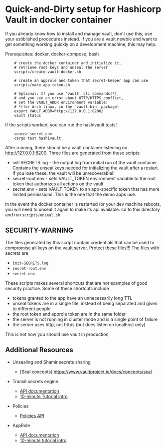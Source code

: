 
#  Quick-and-Dirty setup for Hashicorp Vault in docker container

If you already know how to install and manage vault, don't use this;
use your estiblished procedures instead. If you are a vault newbie
and want to get something working quickly on a development machine,
this may help.

Prerequisites: docker, docker-compose, bash

```
    # create the docker container and initialize it,
    # retrieve root keys and unseal the server
    scripts/create-vault-docker.sh

    # create an approle and token that secret-keeper app can use
    scripts/make-app-token.sh

    # Optional: If you use 'vault' cli commands(*),
	# and you see an error about HTTP/HTTPS conflict,
	# set the VAULT_ADDR environment variable:
    # *(for Arch linux, in the `vault-bin` package)
	export VAULT_ADDR=http://127.0.0.1:8200/
	vault status
```

If the scripts worked, you can run the hashivault tests!

```
    source secret.env
    cargo test hashivault
```

After running, there should be a vault container listening on
http://127.0.0.1:8200. 
Three files are generated from these scripts:
- init-SECRETS.log - the output log from initial run of the vault
  container. Contains the unseal keys needed for initializing the vault
  after a restart. If you lose these, the vault will be unrecoverable!!
- secret-root.env - sets VAULT_TOKEN environment variable to the root
  token that authorizes all actions on the vault
- secret.env - sets VAULT_TOKEN to an app-specific token that has more
  limited permissions. This is the one that the demo apps use.

In the event the docker container is restarted (or your dev machine
reboots, you will need to unseal it again to make its api available.
cd to this directory and run `scripts/unseal.sh`

## SECURITY-WARNING

The files generated by this script contain credentials that can be used
to compromise all keys on the vault server. Protect these files!!!
The files with secrets are 
  - `init-SECRETS.log`
  - `secret-root.env`
  - `secret.env`

These scripts makes several shortcuts that are not examples
of good security practice. Some of these shortcuts include

  - tokens granted to the app have an unnecessarily long TTL
  - unseal tokens are in a single file,
    instead of being separated and given to different people.
  - the root token and approle token are in the same folder
  - the server is not running in cluster mode and is a single point of
    failure
  - the server uses http, not https (but does listen on localhost only)

This is not how you should use vault in production,
 

## Additional Resources

- Unsealing and Shamir secrets sharing
  - [Seal concepts] https://www.vaultproject.io/docs/concepts/seal

- Transit secrets engine
  - [API documentation](https://www.vaultproject.io/docs/secrets/transit)
  - [10-minute Tutorial intro](https://learn.hashicorp.com/vault/encryption-as-a-service/eaas-transit)

- Policies
  - [Policies API](https://www.vaultproject.io/docs/concepts/policies)

- AppRole 
  - [API documentation](https://www.vaultproject.io/docs/auth/approle)
  - [10-minute tutorial intro](https://learn.hashicorp.com/vault/identity-access-management/approle)


